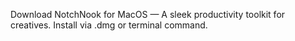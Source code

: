 Download NotchNook for MacOS — A sleek productivity toolkit for creatives. Install via .dmg or terminal command.
